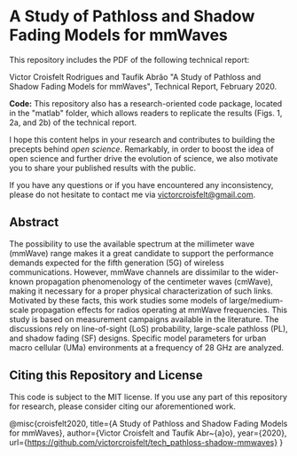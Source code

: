 # A Study of Pathloss and Shadow Fading Models for mmWaves

This repository includes the PDF of the following technical report:

Victor Croisfelt Rodrigues and Taufik Abrão "A Study of Pathloss and Shadow Fading Models for mmWaves", Technical Report, February 2020.

**Code:** This repository also has a research-oriented code package, located in the "matlab" folder, which allows readers to replicate the results (Figs. 1, 2a, and 2b) of the technical report. 

I hope this content helps in your research and contributes to building the precepts behind *open science*. Remarkably, in order to boost the idea of open science and further drive the evolution of science, we also motivate you to share your published results with the public.

If you have any questions or if you have encountered any inconsistency, please do not hesitate to contact me via victorcroisfelt@gmail.com.

## Abstract
The possibility to use the available spectrum at the millimeter wave (mmWave) range makes it a great candidate to support the performance demands expected for the fifth generation (5G) of wireless communications. However, mmWave channels are dissimilar to the wider-known propagation phenomenology of the centimeter waves (cmWave), making it necessary for a proper physical characterization of such links. Motivated by these facts, this work studies some models of large/medium-scale propagation effects for radios operating at mmWave frequencies. This study is based on measurement campaigns available in the literature. The discussions rely on line-of-sight (LoS) probability, large-scale pathloss (PL), and shadow fading (SF) designs. Specific model parameters for urban macro cellular (UMa) environments at a frequency of 28 GHz are analyzed.

## Citing this Repository and License
This code is subject to the MIT license. If you use any part of this repository for research, please consider citing our aforementioned work.

@misc{croisfelt2020,
      title={A Study of Pathloss and Shadow Fading Models for mmWaves}, 
      author={Victor Croisfelt and Taufik Abr\~{a}o},
      year={2020},
      url={https://github.com/victorcroisfelt/tech_pathloss-shadow-mmwaves} 
}
